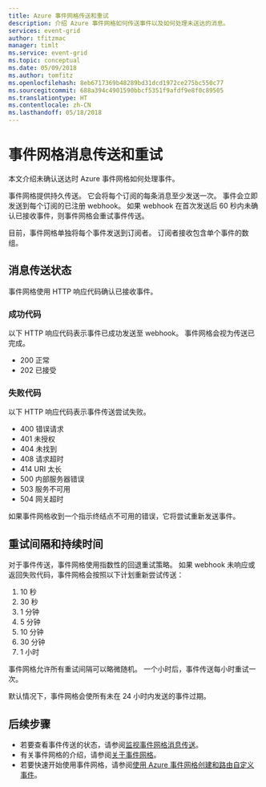 ```yaml
---
title: Azure 事件网格传送和重试
description: 介绍 Azure 事件网格如何传送事件以及如何处理未送达的消息。
services: event-grid
author: tfitzmac
manager: timlt
ms.service: event-grid
ms.topic: conceptual
ms.date: 05/09/2018
ms.author: tomfitz
ms.openlocfilehash: 8eb6717369b48289bd31dcd1972ce275bc550c77
ms.sourcegitcommit: 688a394c4901590bbcf5351f9afdf9e8f0c89505
ms.translationtype: HT
ms.contentlocale: zh-CN
ms.lasthandoff: 05/18/2018
---
```

# <a name="event-grid-message-delivery-and-retry"></a>事件网格消息传送和重试 

本文介绍未确认送达时 Azure 事件网格如何处理事件。

事件网格提供持久传送。 它会将每个订阅的每条消息至少发送一次。 事件会立即发送到每个订阅的已注册 webhook。 如果 webhook 在首次发送后 60 秒内未确认已接收事件，则事件网格会重试事件传送。 

目前，事件网格单独将每个事件发送到订阅者。 订阅者接收包含单个事件的数组。

## <a name="message-delivery-status"></a>消息传送状态

事件网格使用 HTTP 响应代码确认已接收事件。 

### <a name="success-codes"></a>成功代码

以下 HTTP 响应代码表示事件已成功发送至 webhook。 事件网格会视为传送已完成。

- 200 正常
- 202 已接受

### <a name="failure-codes"></a>失败代码

以下 HTTP 响应代码表示事件传送尝试失败。 

- 400 错误请求
- 401 未授权
- 404 未找到
- 408 请求超时
- 414 URI 太长
- 500 内部服务器错误
- 503 服务不可用
- 504 网关超时

如果事件网格收到一个指示终结点不可用的错误，它将尝试重新发送事件。 

## <a name="retry-intervals-and-duration"></a>重试间隔和持续时间

对于事件传送，事件网格使用指数性的回退重试策略。 如果 webhook 未响应或返回失败代码，事件网格会按照以下计划重新尝试传送：

1. 10 秒
2. 30 秒
3. 1 分钟
4. 5 分钟
5. 10 分钟
6. 30 分钟
7. 1 小时	

事件网格允许所有重试间隔可以略微随机。 一个小时后，事件传送每小时重试一次。

默认情况下，事件网格会使所有未在 24 小时内发送的事件过期。

## <a name="next-steps"></a>后续步骤

* 若要查看事件传送的状态，请参阅[监视事件网格消息传送](monitor-event-delivery.md)。
* 有关事件网格的介绍，请参阅[关于事件网格](overview.md)。
* 若要快速开始使用事件网格，请参阅[使用 Azure 事件网格创建和路由自定义事件](custom-event-quickstart.md)。